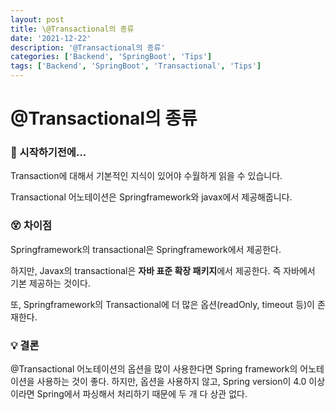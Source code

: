 ```yaml
---
layout: post
title: \@Transactional의 종류
date: '2021-12-22'
description: '@Transactional의 종류'
categories: ['Backend', 'SpringBoot', 'Tips']
tags: ['Backend', 'SpringBoot', 'Transactional', 'Tips']
---
```

# @Transactional의 종류

### 🎊 시작하기전에...

Transaction에 대해서 기본적인 지식이 있어야 수월하게 읽을 수 있습니다.

Transactional 어노테이션은 Springframework와 javax에서 제공해줍니다.

### 😵 차이점

Springframework의 transactional은 Springframework에서 제공한다.

하지만, Javax의 transactional은 **자바 표준 확장 패키지**에서 제공한다. 즉 자바에서 기본 제공하는 것이다.

또, Springframework의 Transactional에 더 많은 옵션(readOnly, timeout 등)이 존재한다.

### 💡 결론

@Transactional 어노테이션의 옵션을 많이 사용한다면 Spring framework의 어노테이션을 사용하는 것이 좋다. 하지만, 옵션을 사용하지 않고, Spring version이 4.0 이상이라면 Spring에서 파싱해서 처리하기 때문에 두 개 다 상관 없다.